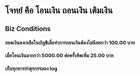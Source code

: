 # โจทย์ คือ โอนเงิน ถอนเงิน เติมเงิน

##  Biz Conditions
### ยอดเงินคงเหลือในบัญชีเมื่อทำการถอนเงินต้องไม่น้อยกว่า 100.00 บาท
### เมื่อโอนเงินมากกว่า 5000.00 ต่อครั้งคิดเพิ่ม 25.00 บาท
### เก็บทุกหารทำธุรกรรมลง log
